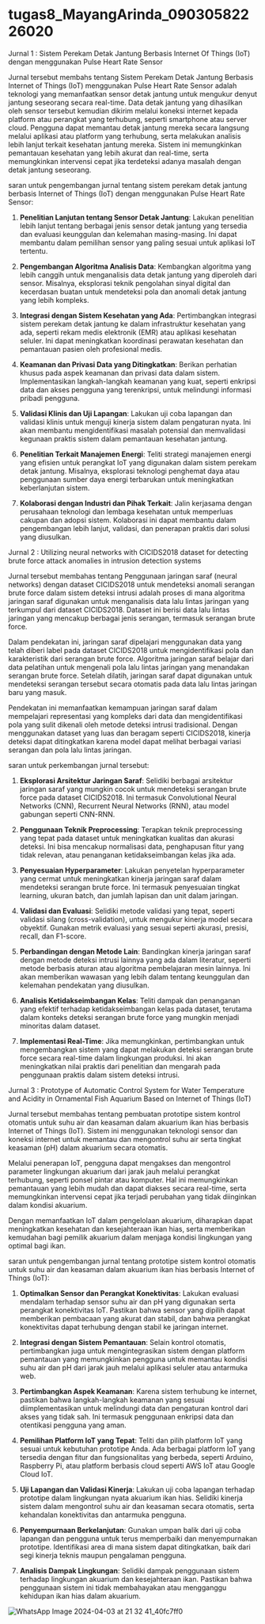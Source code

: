 # tugas8_MayangArinda_09030582226020



Jurnal 1 : Sistem Perekam Detak Jantung Berbasis Internet Of Things (IoT) dengan menggunakan Pulse Heart Rate Sensor







Jurnal tersebut membahs tentang Sistem Perekam Detak Jantung Berbasis Internet of Things (IoT) menggunakan Pulse Heart Rate Sensor adalah teknologi yang memanfaatkan sensor detak jantung untuk mengukur denyut jantung seseorang secara real-time. Data detak jantung yang dihasilkan oleh sensor tersebut kemudian dikirim melalui koneksi internet kepada platform atau perangkat yang terhubung, seperti smartphone atau server cloud. Pengguna dapat memantau detak jantung mereka secara langsung melalui aplikasi atau platform yang terhubung, serta melakukan analisis lebih lanjut terkait kesehatan jantung mereka. Sistem ini memungkinkan pemantauan kesehatan yang lebih akurat dan real-time, serta memungkinkan intervensi cepat jika terdeteksi adanya masalah dengan detak jantung seseorang.










saran untuk pengembangan jurnal tentang sistem perekam detak jantung berbasis Internet of Things (IoT) dengan menggunakan Pulse Heart Rate Sensor:

1. **Penelitian Lanjutan tentang Sensor Detak Jantung**: Lakukan penelitian lebih lanjut tentang berbagai jenis sensor detak jantung yang tersedia dan evaluasi keunggulan dan kelemahan masing-masing. Ini dapat membantu dalam pemilihan sensor yang paling sesuai untuk aplikasi IoT tertentu.

2. **Pengembangan Algoritma Analisis Data**: Kembangkan algoritma yang lebih canggih untuk menganalisis data detak jantung yang diperoleh dari sensor. Misalnya, eksplorasi teknik pengolahan sinyal digital dan kecerdasan buatan untuk mendeteksi pola dan anomali detak jantung yang lebih kompleks.

3. **Integrasi dengan Sistem Kesehatan yang Ada**: Pertimbangkan integrasi sistem perekam detak jantung ke dalam infrastruktur kesehatan yang ada, seperti rekam medis elektronik (EMR) atau aplikasi kesehatan seluler. Ini dapat meningkatkan koordinasi perawatan kesehatan dan pemantauan pasien oleh profesional medis.

4. **Keamanan dan Privasi Data yang Ditingkatkan**: Berikan perhatian khusus pada aspek keamanan dan privasi data dalam sistem. Implementasikan langkah-langkah keamanan yang kuat, seperti enkripsi data dan akses pengguna yang terenkripsi, untuk melindungi informasi pribadi pengguna.

5. **Validasi Klinis dan Uji Lapangan**: Lakukan uji coba lapangan dan validasi klinis untuk menguji kinerja sistem dalam pengaturan nyata. Ini akan membantu mengidentifikasi masalah potensial dan memvalidasi kegunaan praktis sistem dalam pemantauan kesehatan jantung.

6. **Penelitian Terkait Manajemen Energi**: Teliti strategi manajemen energi yang efisien untuk perangkat IoT yang digunakan dalam sistem perekam detak jantung. Misalnya, eksplorasi teknologi penghemat daya atau penggunaan sumber daya energi terbarukan untuk meningkatkan keberlanjutan sistem.

7. **Kolaborasi dengan Industri dan Pihak Terkait**: Jalin kerjasama dengan perusahaan teknologi dan lembaga kesehatan untuk memperluas cakupan dan adopsi sistem. Kolaborasi ini dapat membantu dalam pengembangan lebih lanjut, validasi, dan penerapan praktis dari solusi yang diusulkan.










Jurnal 2 : Utilizing neural networks with CICIDS2018 dataset for detecting brute force attack anomalies in intrusion detection systems











Jurnal tersebut membahas tentang Penggunaan jaringan saraf (neural networks) dengan dataset CICIDS2018 untuk mendeteksi anomali serangan brute force dalam sistem deteksi intrusi adalah proses di mana algoritma jaringan saraf digunakan untuk menganalisis data lalu lintas jaringan yang terkumpul dari dataset CICIDS2018. Dataset ini berisi data lalu lintas jaringan yang mencakup berbagai jenis serangan, termasuk serangan brute force.

Dalam pendekatan ini, jaringan saraf dipelajari menggunakan data yang telah diberi label pada dataset CICIDS2018 untuk mengidentifikasi pola dan karakteristik dari serangan brute force. Algoritma jaringan saraf belajar dari data pelatihan untuk mengenali pola lalu lintas jaringan yang menandakan serangan brute force. Setelah dilatih, jaringan saraf dapat digunakan untuk mendeteksi serangan tersebut secara otomatis pada data lalu lintas jaringan baru yang masuk.

Pendekatan ini memanfaatkan kemampuan jaringan saraf dalam mempelajari representasi yang kompleks dari data dan mengidentifikasi pola yang sulit dikenali oleh metode deteksi intrusi tradisional. Dengan menggunakan dataset yang luas dan beragam seperti CICIDS2018, kinerja deteksi dapat ditingkatkan karena model dapat melihat berbagai variasi serangan dan pola lalu lintas jaringan.
















 saran untuk perkembangan jurnal tersebut:

1. **Eksplorasi Arsitektur Jaringan Saraf**: Selidiki berbagai arsitektur jaringan saraf yang mungkin cocok untuk mendeteksi serangan brute force pada dataset CICIDS2018. Ini termasuk Convolutional Neural Networks (CNN), Recurrent Neural Networks (RNN), atau model gabungan seperti CNN-RNN.

2. **Penggunaan Teknik Preprocessing**: Terapkan teknik preprocessing yang tepat pada dataset untuk meningkatkan kualitas dan akurasi deteksi. Ini bisa mencakup normalisasi data, penghapusan fitur yang tidak relevan, atau penanganan ketidakseimbangan kelas jika ada.

3. **Penyesuaian Hyperparameter**: Lakukan penyetelan hyperparameter yang cermat untuk meningkatkan kinerja jaringan saraf dalam mendeteksi serangan brute force. Ini termasuk penyesuaian tingkat learning, ukuran batch, dan jumlah lapisan dan unit dalam jaringan.

4. **Validasi dan Evaluasi**: Selidiki metode validasi yang tepat, seperti validasi silang (cross-validation), untuk mengukur kinerja model secara obyektif. Gunakan metrik evaluasi yang sesuai seperti akurasi, presisi, recall, dan F1-score.

5. **Perbandingan dengan Metode Lain**: Bandingkan kinerja jaringan saraf dengan metode deteksi intrusi lainnya yang ada dalam literatur, seperti metode berbasis aturan atau algoritma pembelajaran mesin lainnya. Ini akan memberikan wawasan yang lebih dalam tentang keunggulan dan kelemahan pendekatan yang diusulkan.

6. **Analisis Ketidakseimbangan Kelas**: Teliti dampak dan penanganan yang efektif terhadap ketidakseimbangan kelas pada dataset, terutama dalam konteks deteksi serangan brute force yang mungkin menjadi minoritas dalam dataset.

7. **Implementasi Real-Time**: Jika memungkinkan, pertimbangkan untuk mengembangkan sistem yang dapat melakukan deteksi serangan brute force secara real-time dalam lingkungan produksi. Ini akan meningkatkan nilai praktis dari penelitian dan mengarah pada penggunaan praktis dalam sistem deteksi intrusi.





















Jurnal 3 : Prototype of Automatic Control System for Water Temperature and Acidity in Ornamental Fish Aquarium Based on Internet of Things (IoT)















Jurnal tersebut membahas tentang pembuatan prototipe sistem kontrol otomatis untuk suhu air dan keasaman dalam akuarium ikan hias berbasis Internet of Things (IoT). Sistem ini menggunakan teknologi sensor dan koneksi internet untuk memantau dan mengontrol suhu air serta tingkat keasaman (pH) dalam akuarium secara otomatis.

Melalui penerapan IoT, pengguna dapat mengakses dan mengontrol parameter lingkungan akuarium dari jarak jauh melalui perangkat terhubung, seperti ponsel pintar atau komputer. Hal ini memungkinkan pemantauan yang lebih mudah dan dapat diakses secara real-time, serta memungkinkan intervensi cepat jika terjadi perubahan yang tidak diinginkan dalam kondisi akuarium.

Dengan memanfaatkan IoT dalam pengelolaan akuarium, diharapkan dapat meningkatkan kesehatan dan kesejahteraan ikan hias, serta memberikan kemudahan bagi pemilik akuarium dalam menjaga kondisi lingkungan yang optimal bagi ikan.







 saran untuk pengembangan jurnal tentang prototipe sistem kontrol otomatis untuk suhu air dan keasaman dalam akuarium ikan hias berbasis Internet of Things (IoT):

1. **Optimalkan Sensor dan Perangkat Konektivitas**: Lakukan evaluasi mendalam terhadap sensor suhu air dan pH yang digunakan serta perangkat konektivitas IoT. Pastikan bahwa sensor yang dipilih dapat memberikan pembacaan yang akurat dan stabil, dan bahwa perangkat konektivitas dapat terhubung dengan stabil ke jaringan internet.

2. **Integrasi dengan Sistem Pemantauan**: Selain kontrol otomatis, pertimbangkan juga untuk mengintegrasikan sistem dengan platform pemantauan yang memungkinkan pengguna untuk memantau kondisi suhu air dan pH dari jarak jauh melalui aplikasi seluler atau antarmuka web.

3. **Pertimbangkan Aspek Keamanan**: Karena sistem terhubung ke internet, pastikan bahwa langkah-langkah keamanan yang sesuai diimplementasikan untuk melindungi data dan pengaturan kontrol dari akses yang tidak sah. Ini termasuk penggunaan enkripsi data dan otentikasi pengguna yang aman.

4. **Pemilihan Platform IoT yang Tepat**: Teliti dan pilih platform IoT yang sesuai untuk kebutuhan prototipe Anda. Ada berbagai platform IoT yang tersedia dengan fitur dan fungsionalitas yang berbeda, seperti Arduino, Raspberry Pi, atau platform berbasis cloud seperti AWS IoT atau Google Cloud IoT.

5. **Uji Lapangan dan Validasi Kinerja**: Lakukan uji coba lapangan terhadap prototipe dalam lingkungan nyata akuarium ikan hias. Selidiki kinerja sistem dalam mengontrol suhu air dan keasaman secara otomatis, serta kehandalan konektivitas dan antarmuka pengguna.

6. **Penyempurnaan Berkelanjutan**: Gunakan umpan balik dari uji coba lapangan dan pengguna untuk terus memperbaiki dan menyempurnakan prototipe. Identifikasi area di mana sistem dapat ditingkatkan, baik dari segi kinerja teknis maupun pengalaman pengguna.

7. **Analisis Dampak Lingkungan**: Selidiki dampak penggunaan sistem terhadap lingkungan akuarium dan kesejahteraan ikan. Pastikan bahwa penggunaan sistem ini tidak membahayakan atau mengganggu kehidupan ikan hias dalam akuarium.













![WhatsApp Image 2024-04-03 at 21 32 41_40fc7ff0](https://github.com/MayangArinda17/tugas8_MayangArinda/assets/150981696/de43eea9-c4ee-4b69-a971-b0b4cdfcc62a)








